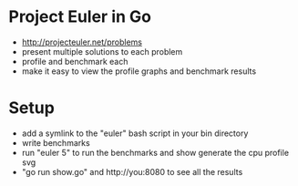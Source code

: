 
Project Euler in Go
===================

* http://projecteuler.net/problems
* present multiple solutions to each problem
* profile and benchmark each
* make it easy to view the profile graphs and benchmark results


Setup
=====

* add a symlink to the "euler" bash script in your bin directory
* write benchmarks
* run "euler 5" to run the benchmarks and show generate the cpu profile svg
* "go run show.go" and http://you:8080 to see all the results

